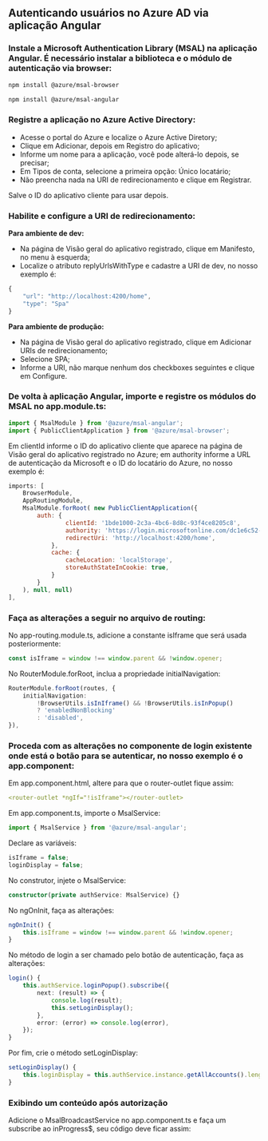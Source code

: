 ## Autenticando usuários no Azure AD via aplicação Angular

### Instale a Microsoft Authentication Library (MSAL) na aplicação Angular. É necessário instalar a biblioteca e o módulo de autenticação via browser:

```bash
npm install @azure/msal-browser

npm install @azure/msal-angular
```

### Registre a aplicação no Azure Active Directory:

- Acesse o portal do Azure e localize o Azure Active Diretory;
- Clique em Adicionar, depois em Registro do aplicativo;
- Informe um nome para a aplicação, você pode alterá-lo depois, se precisar;
- Em Tipos de conta, selecione a primeira opção: Único locatário;
- Não preencha nada na URI de redirecionamento e clique em Registrar.

Salve o ID do aplicativo cliente para usar depois.

### Habilite e configure a URI de redirecionamento:

**Para ambiente de dev:**

- Na página de Visão geral do aplicativo registrado, clique em Manifesto, no menu à esquerda;
- Localize o atributo replyUrlsWithType e cadastre a URI de dev, no nosso exemplo é:

```javascript
{
    "url": "http://localhost:4200/home",
    "type": "Spa"
}
```

**Para ambiente de produção:**

- Na página de Visão geral do aplicativo registrado, clique em Adicionar URIs de redirecionamento;
- Selecione SPA;
- Informe a URI, não marque nenhum dos checkboxes seguintes e clique em Configure.

### De volta à aplicação Angular, importe e registre os módulos do MSAL no app.module.ts:

```typescript
import { MsalModule } from '@azure/msal-angular';
import { PublicClientApplication } from '@azure/msal-browser';
```

Em clientId informe o ID do aplicativo cliente que aparece na página de Visão geral do aplicativo registrado no Azure; em authority informe a URL de autenticação da Microsoft e o ID do locatário do Azure, no nosso exemplo é:

```javascript
imports: [
	BrowserModule,
	AppRoutingModule,
	MsalModule.forRoot( new PublicClientApplication({
		auth: {
				clientId: '1bde1000-2c3a-4bc6-8d8c-93f4ce8205c8',
				authority: 'https://login.microsoftonline.com/dc1e6c52-6944-4171-a933-38a16b9dc72b',
				redirectUri: 'http://localhost:4200/home',
			},
			cache: {
				cacheLocation: 'localStorage',
				storeAuthStateInCookie: true,
			}
		}
	), null, null)
],
```

### Faça as alterações a seguir no arquivo de routing:

No app-routing.module.ts, adicione a constante isIframe que será usada posteriormente:

```typescript
const isIframe = window !== window.parent && !window.opener;
```

No RouterModule.forRoot, inclua a propriedade initialNavigation:

```typescript
RouterModule.forRoot(routes, {
	initialNavigation:
		!BrowserUtils.isInIframe() && !BrowserUtils.isInPopup()
		? 'enabledNonBlocking'
		: 'disabled',
}),
```

### Proceda com as alterações no componente de login existente onde está o botão para se autenticar, no nosso exemplo é o app.component:

Em app.component.html, altere para que o router-outlet fique assim:

```yaml
<router-outlet *ngIf="!isIframe"></router-outlet>
```

Em app.component.ts, importe o MsalService:

```typescript
import { MsalService } from '@azure/msal-angular';
```

Declare as variáveis:

```typescript
isIframe = false;
loginDisplay = false;
```

No construtor, injete o MsalService:

```typescript
constructor(private authService: MsalService) {}
```

No ngOnInit, faça as alterações:

```typescript
ngOnInit() {
	this.isIframe = window !== window.parent && !window.opener;
}
```

No método de login a ser chamado pelo botão de autenticação, faça as alterações:

```typescript
login() {
	this.authService.loginPopup().subscribe({
		next: (result) => {
			console.log(result);
			this.setLoginDisplay();
		},
		error: (error) => console.log(error),
	});
}
```

Por fim, crie o método setLoginDisplay:

```typescript
setLoginDisplay() {
	this.loginDisplay = this.authService.instance.getAllAccounts().length > 0;
}
```

### Exibindo um conteúdo após autorização

Adicione o MsalBroadcastService no app.component.ts e faça um subscribe ao inProgress$, seu código deve ficar assim:

```typescript

```